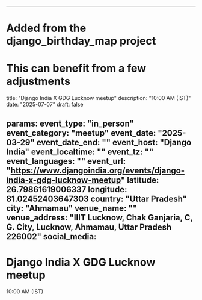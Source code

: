 
---
# Added from the django_birthday_map project
# This can benefit from a few adjustments
title: "Django India X GDG Lucknow meetup"
description: "10:00 AM (IST)"
date: "2025-07-07"
draft: false

params:
  event_type: "in_person"
  event_category: "meetup"
  event_date: "2025-03-29"
  event_date_end: ""
  event_host: "Django India"
  event_localtime: ""
  event_tz: ""
  event_languages: ""
  event_url: "https://www.djangoindia.org/events/django-india-x-gdg-lucknow-meetup"
  latitude: 26.79861619006337
  longitude: 81.02452403647303
  country: "Uttar Pradesh"
  city: "Ahmamau"
  venue_name: ""
  venue_address: "IIIT Lucknow, Chak Ganjaria, C, G. City, Lucknow, Ahmamau, Uttar Pradesh 226002"
  social_media:
---

# Django India X GDG Lucknow meetup

10:00 AM (IST)
